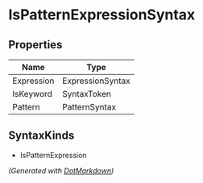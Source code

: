 # IsPatternExpressionSyntax

## Properties

| Name       | Type             |
| ---------- | ---------------- |
| Expression | ExpressionSyntax |
| IsKeyword  | SyntaxToken      |
| Pattern    | PatternSyntax    |

## SyntaxKinds

* IsPatternExpression

*\(Generated with [DotMarkdown](http://github.com/JosefPihrt/DotMarkdown)\)*